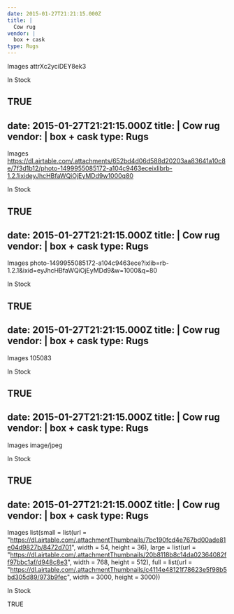 ```yaml
---
date: 2015-01-27T21:21:15.000Z
title: |
  Cow rug
vendor: |
  box + cask
type: Rugs
---
```


Images
attrXc2yciDEY8ek3

In Stock

TRUE
---
date: 2015-01-27T21:21:15.000Z
title: |
  Cow rug
vendor: |
  box + cask
type: Rugs
---

Images
https://dl.airtable.com/.attachments/652bd4d06d588d20203aa83641a10c8e/7f3d1b12/photo-1499955085172-a104c9463eceixlibrb-1.2.1ixideyJhcHBfaWQiOjEyMDd9w1000q80

In Stock

TRUE
---
date: 2015-01-27T21:21:15.000Z
title: |
  Cow rug
vendor: |
  box + cask
type: Rugs
---

Images
photo-1499955085172-a104c9463ece?ixlib=rb-1.2.1&ixid=eyJhcHBfaWQiOjEyMDd9&w=1000&q=80

In Stock

TRUE
---
date: 2015-01-27T21:21:15.000Z
title: |
  Cow rug
vendor: |
  box + cask
type: Rugs
---

Images
105083

In Stock

TRUE
---
date: 2015-01-27T21:21:15.000Z
title: |
  Cow rug
vendor: |
  box + cask
type: Rugs
---

Images
image/jpeg

In Stock

TRUE
---
date: 2015-01-27T21:21:15.000Z
title: |
  Cow rug
vendor: |
  box + cask
type: Rugs
---

Images
list(small = list(url = "https://dl.airtable.com/.attachmentThumbnails/7bc190fcd4e767bd00ade81e04d9827b/8472d701", width = 54, height = 36), large = list(url = "https://dl.airtable.com/.attachmentThumbnails/20b8118b8c14da02364082ff97bbc1af/d948c8e3", width = 768, height = 512), full = list(url = "https://dl.airtable.com/.attachmentThumbnails/c4114e48121f78623e5f98b5bd305d89/973b9fec", width = 3000, height = 3000))

In Stock

TRUE
